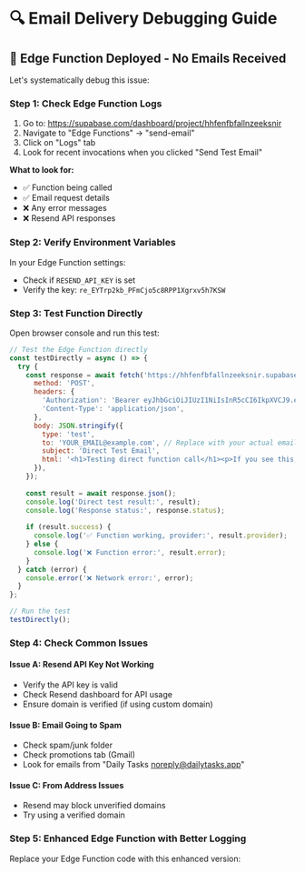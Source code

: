 # 🔍 Email Delivery Debugging Guide

## 🚨 **Edge Function Deployed - No Emails Received**

Let's systematically debug this issue:

### **Step 1: Check Edge Function Logs**
1. Go to: https://supabase.com/dashboard/project/hhfenfbfallnzeeksnir
2. Navigate to "Edge Functions" → "send-email"
3. Click on "Logs" tab
4. Look for recent invocations when you clicked "Send Test Email"

**What to look for:**
- ✅ Function being called
- ✅ Email request details
- ❌ Any error messages
- ❌ Resend API responses

### **Step 2: Verify Environment Variables**
In your Edge Function settings:
- Check if `RESEND_API_KEY` is set
- Verify the key: `re_EYTrp2kb_PFmCjo5c8RPP1Xgrxv5h7KSW`

### **Step 3: Test Function Directly**
Open browser console and run this test:

```javascript
// Test the Edge Function directly
const testDirectly = async () => {
  try {
    const response = await fetch('https://hhfenfbfallnzeeksnir.supabase.co/functions/v1/send-email', {
      method: 'POST',
      headers: {
        'Authorization': 'Bearer eyJhbGciOiJIUzI1NiIsInR5cCI6IkpXVCJ9.eyJpc3MiOiJzdXBhYmFzZSIsInJlZiI6ImhoZmVuZmJmYWxsbnplZWtzbmlyIiwicm9sZSI6ImFub24iLCJpYXQiOjE3NTEyMTAzMDksImV4cCI6MjA2Njc4NjMwOX0.IeR-F2SyyvLB_PVdvaA3iPynnwiFIMf288_KFadWl2U',
        'Content-Type': 'application/json',
      },
      body: JSON.stringify({
        type: 'test',
        to: 'YOUR_EMAIL@example.com', // Replace with your actual email
        subject: 'Direct Test Email',
        html: '<h1>Testing direct function call</h1><p>If you see this, the function works!</p>'
      }),
    });
    
    const result = await response.json();
    console.log('Direct test result:', result);
    console.log('Response status:', response.status);
    
    if (result.success) {
      console.log('✅ Function working, provider:', result.provider);
    } else {
      console.log('❌ Function error:', result.error);
    }
  } catch (error) {
    console.error('❌ Network error:', error);
  }
};

// Run the test
testDirectly();
```

### **Step 4: Check Common Issues**

#### **Issue A: Resend API Key Not Working**
- Verify the API key is valid
- Check Resend dashboard for API usage
- Ensure domain is verified (if using custom domain)

#### **Issue B: Email Going to Spam**
- Check spam/junk folder
- Check promotions tab (Gmail)
- Look for emails from "Daily Tasks <noreply@dailytasks.app>"

#### **Issue C: From Address Issues**
- Resend may block unverified domains
- Try using a verified domain

### **Step 5: Enhanced Edge Function with Better Logging**

Replace your Edge Function code with this enhanced version: